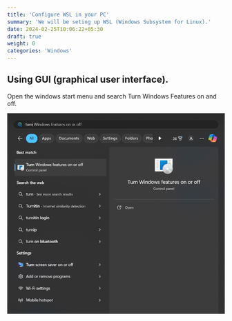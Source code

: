 ```yaml
---
title: 'Configure WSL in your PC'
summary: 'We will be seting up WSL (Windows Subsystem for Linux).'
date: 2024-02-25T10:06:22+05:30
draft: true
weight: 0
categories: 'Windows'
---
```


## Using GUI (graphical user interface).

Open the windows start menu and search Turn Windows Features on and off.

![Example image](/static/turn_on_win_features_1.jpg)